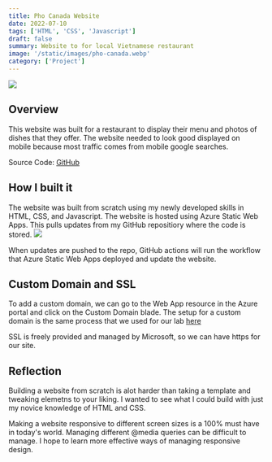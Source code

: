 ```yaml
---
title: Pho Canada Website
date: 2022-07-10
tags: ['HTML', 'CSS', 'Javascript']
draft: false
summary: Website to for local Vietnamese restaurant
image: '/static/images/pho-canada.webp'
category: ['Project']
---
```


![](https://bui.blob.core.windows.net/labs/Lab_2022_07_12_05_14.webp)

## Overview

This website was built for a restaurant to display their menu and photos of dishes that they offer. The website needed to look good displayed on mobile because most traffic comes from mobile google searches.

Source Code: [GitHub](https://github.com/michaelbuii/Pho-Canada)

## How I built it

The website was built from scratch using my newly developed skills in HTML, CSS, and Javascript.
The website is hosted using Azure Static Web Apps. This pulls updates from my GitHub repositiory where the code is stored.
![](https://bui.blob.core.windows.net/labs/Lab_2022_07_12_17_39.webp)

When updates are pushed to the repo, GitHub actions will run the workflow that Azure Static Web Apps deployed and update the website.

## Custom Domain and SSL

To add a custom domain, we can go to the Web App resource in the Azure portal and click on the Custom Domain blade. The setup for a custom domain is the same process that we used for our lab [here](/labAzure/Adding%20a%20Custom%20Domain)

SSL is freely provided and managed by Microsoft, so we can have https for our site.

## Reflection

Building a website from scratch is alot harder than taking a template and tweaking elemetns to your liking. I wanted to see what I could build with just my novice knowledge of HTML and CSS.

Making a website responsive to different screen sizes is a 100% must have in today's world. Managing different @media queries can be difficult to manage. I hope to learn more effective ways of managing responsive design.
